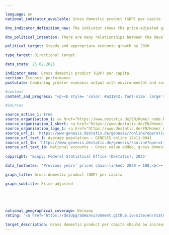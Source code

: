 ```yaml
---

language: en        
national_indicator_available: Gross domestic product (GDP) per capita        

dns_indicator_definition_new: The indicator shows the price-adjusted gross domestic product (GDP) per inhabitant in Germany on the basis of 2020&nbsp;(in EUR 1,000).        

dns_political_intention: There are many relationships between the development of gross domestic product (GDP) and the other indicators of the sustainability strategy. Social factors such as population structure, labour supply, the education system and social cohesion in society play an important role in the international competitiveness of the economy. GDP is considered an important indicator for the economic cycle and growth of an economy.        

political_target: Steady and appropriate economic growth by 2030        

type_target: Directional target        

data_state: 25.02.2025        

indicator_name: Gross domestic product (GDP) per capita        
section: Economic performance        
postulate: Combining greater economic output with environmental and social responsibility        

#content         
content_and_progress: "<p><b style= 'color: #a21942; font-size: large'>8.4&nbsp;Gross domestic product (GDP) per capita</b><br><br><b>Content and development of the indicator</b><br><br>The indicator represents the inflation-adjusted Gross Domestic Product (GDP) per capita. In 2024, it amounted to 42,583&nbsp;euros per capita, which was 0.5% below the previous year's value. Between 1991&nbsp;and 2024, the inflation-adjusted GDP per capita increased by a total of 40.0%. In 2020, the COVID-19&nbsp;pandemic caused a decline in the inflation-adjusted GDP per capita of 4.2%. An even sharper drop occurred only in 2009, as a result of the global financial and economic crisis, with a decrease of 5.2%. Due to the lack of a uniform definition of adequate and sustained economic growth, only the average annual change over the last five years can be used as a reference. This was 0.3% and thus indicates a long-term negative trend of the indicator. At the level of the Länder, the picture in 2024&nbsp;was as follows: Sachsen-Anhalt recorded the lowest real GDP per capita at 28,895&nbsp;euros, while Hamburg recorded the highest at 66,860&nbsp;euros.<br><br><b>Background on the calculation</b><br><br>GDP measures the total economic output produced within a country during a reporting period. It includes both market-traded and government-provided goods and services. Residents are defined as all persons who have their permanent place of residence in Germany. The calculation is based on the European System of National and Regional Accounts (ESA), which mandates the concepts and methods of the national accounts (VGR). The national accounts constitute an integrated accounting framework representing economic activity over a specific period. The results are consistently determined within a closed accounting system and presented in tabular form. GDP is the central indicator of the national accounts. The population figures used for calculating the indicator are the average population numbers, extrapolated and updated from the 2011&nbsp;census by the Federal Statistical Office.<br><br><b>Limitations of GDP</b><br><br>GDP primarily functions as a production and income indicator. For a comprehensive measure of welfare, supplementary indicators are necessary, such as those from the System of Environmental-Economic Accounting (SEEA), which represent interactions between the economy and the environment. As a single figure, GDP naturally does not provide information about the distribution of income and wealth among different population groups. Changes in stock variables&nbsp;–&nbsp;with the exception of the capital stock, which is accounted for through investments and depreciation&nbsp;–&nbsp;are not captured in GDP. Key economic variables such as the stocks and quality of human capital (for example education, health), social capital (for example security, integration), and natural capital (for example resources, ecosystems) are also excluded from GDP. Therefore, it is not possible to assess whether GDP growth has contributed to capital maintenance in a comprehensive sense. Accordingly, no direct conclusions about the sustainability of economic growth can be drawn from GDP.</p>"                

#Sources        

source_active_1: true
source_organisation_1: <a href="https://www.destatis.de/EN/Home/_node.html" target="_blank">Federal Statistical Office</a>
source_organisation_1_short: <a href="https://www.destatis.de/EN/Home/_node.html" target="_blank">Federal Statistical Office</a>
source_organisation_logo_1: <a href="https://www.destatis.de/EN/Home/_node.html" target="_blank"><img src="https://dnsTestEnvironment.github.io/dns-indicators/public/OrgImgEn/destatis.png" alt="Federal Statistical Office" title=" Click here to visit the homepage of the organizationFederal Statistical Office" style="height:60px; width:148px; border:transparent"/></a>
source_url_1: 'https://www-genesis.destatis.de/genesis//online?operation=table&code=12411-0041&bypass=true&levelindex=1&levelid=1660802268437&language=en'
source_url_text_1: Average population – GENESIS online 12411-0041
source_url_1b: 'https://www-genesis.destatis.de/genesis//online?operation=table&code=81000-0001&bypass=true&levelindex=1&levelid=1660802268437&language=en'
source_url_text_1b: National accounts - Gross value added, gross domestic product – GENESIS online 81000-0001
        
copyright: '&copy; Federal Statistical Office (Destatis), 2025'        

data_footnotes: 'Previous years’ prices chain-linked: 2020 = 100.<br>• 2021 to 2024 provisional data.'        

graph_title: Gross domestic product (GDP) per capita        

graph_subtitle: Price-adjusted        

        

                

national_geographical_coverage: Germany        
rating: '<a href="https://dnsUpgradeEnvironment.github.io/site/en/status"><img src="https://sdg-indikatoren.de/public/Wettersymbole/Blitz.png" title="In 2024 neither the average value nor the last change pointed in the right direction." alt="Weathersymbol: Thuder strom"/></a>'        

target_description: Gross domestic product per capita should be increased.<br><br><br>• According to the target formulation, indicator 8.4 is assessed as <b>thunderstorm</b> for 2024, as the indicator value declined both between 2023 and 2024 and on average over the period 2019 to 2024.        
---
```


